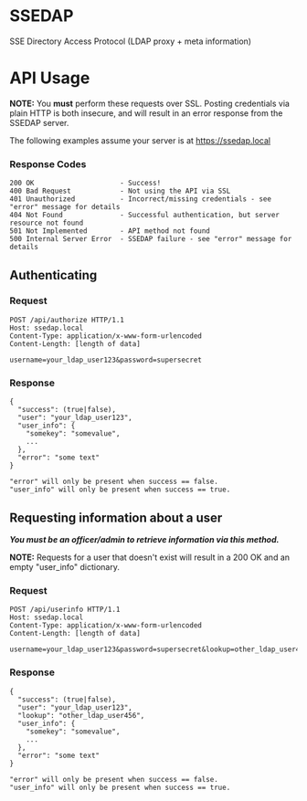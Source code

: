 # SSEDAP

SSE Directory Access Protocol (LDAP proxy + meta information)

# API Usage

**NOTE:** You **must** perform these requests over SSL. Posting credentials 
via plain HTTP is both insecure, and will result in an error response from 
the SSEDAP server.

The following examples assume your server is at https://ssedap.local

### Response Codes

```
200 OK                     - Success!
400 Bad Request            - Not using the API via SSL
401 Unauthorized           - Incorrect/missing credentials - see "error" message for details
404 Not Found              - Successful authentication, but server resource not found
501 Not Implemented        - API method not found
500 Internal Server Error  - SSEDAP failure - see "error" message for details
```

## Authenticating

### Request

```
POST /api/authorize HTTP/1.1
Host: ssedap.local
Content-Type: application/x-www-form-urlencoded
Content-Length: [length of data]

username=your_ldap_user123&password=supersecret
```

### Response

```
{
  "success": (true|false),
  "user": "your_ldap_user123",
  "user_info": {
    "somekey": "somevalue",
    ...
  },
  "error": "some text"
}

"error" will only be present when success == false.
"user_info" will only be present when success == true.
```

## Requesting information about a user

**_You must be an officer/admin to retrieve information via this method._**

**NOTE:** Requests for a user that doesn't exist will result in a 200 OK and an empty 
"user_info" dictionary.

### Request

```
POST /api/userinfo HTTP/1.1
Host: ssedap.local
Content-Type: application/x-www-form-urlencoded
Content-Length: [length of data]

username=your_ldap_user123&password=supersecret&lookup=other_ldap_user456
```

### Response

```
{
  "success": (true|false),
  "user": "your_ldap_user123",
  "lookup": "other_ldap_user456",
  "user_info": {
    "somekey": "somevalue",
    ...
  },
  "error": "some text"
}

"error" will only be present when success == false.
"user_info" will only be present when success == true.
```

